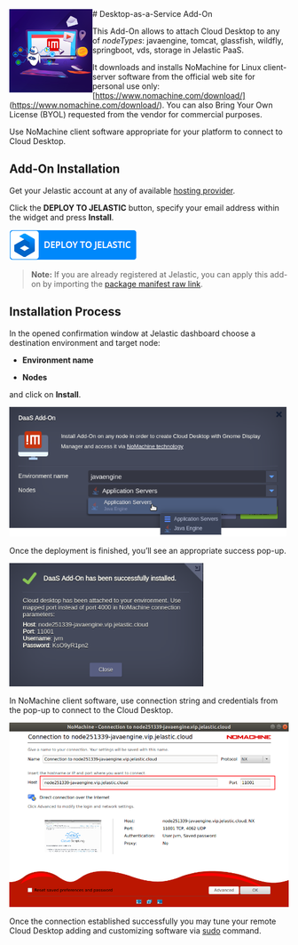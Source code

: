 <img align="left" width="150" src="images/readme-logo.png">
# Desktop-as-a-Service Add-On

This Add-On allows to attach Cloud Desktop to any of *nodeTypes*: javaengine, tomcat, glassfish, wildfly, springboot, vds, storage in Jelastic PaaS.    

It downloads and installs NoMachine for Linux client-server software from the official web site for personal use only: [https://www.nomachine.com/download/] (https://www.nomachine.com/download/). You can also Bring Your Own License (BYOL) requested from the vendor for commercial purposes.

Use NoMachine client software appropriate for your platform to connect to Cloud Desktop.

## Add-On Installation

Get your Jelastic account at any of available [hosting provider](https://jelastic.cloud/).

Click the **DEPLOY TO JELASTIC** button, specify your email address within the widget and press **Install**.

[![Deploy to Jelastic](images/deploy2jelastic.png)](https://jelastic.com/install-application/?manifest=https://raw.githubusercontent.com/jelastic-jps/basic-examples/master/daas-addon/daas-addon.yaml)

> **Note:** If you are already registered at Jelastic, you can apply this add-on by importing the  [package manifest raw link](https://raw.githubusercontent.com/jelastic-jps/basic-examples/master/daas-addon/daas-addon.yaml).  
  
## Installation Process

In the opened confirmation window at Jelastic dashboard choose a destination environment and target node:  

* __Environment name__  

* __Nodes__  

and click on __Install__.

<p align="left"> 
<img src="images/target-nodes.png" width="500">
</p>

Once the deployment is finished, you’ll see an appropriate success pop-up.

<p align="left"> 
<img src="images/success.png" width="350">
</p>

 In NoMachine client software, use connection string and credentials from the pop-up to connect to the Cloud Desktop.

<p align="left"> 
<img src="images/connection-string.png" width="960">
</p>

Once the connection established successfully you may tune your remote Cloud Desktop adding and customizing software via [sudo](https://en.wikipedia.org/wiki/Sudo) command.
